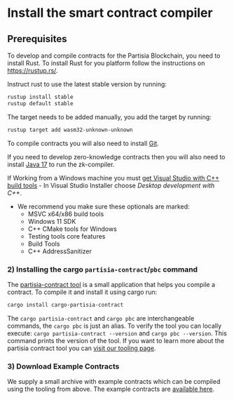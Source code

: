 # Install the smart contract compiler

## Prerequisites

To develop and compile contracts for the Partisia Blockchain, you need to install Rust.
To install Rust for you platform follow the instructions on <https://rustup.rs/>.

Instruct rust to use the latest stable version by running:

```bash
rustup install stable
rustup default stable
```

The target needs to be added manually, you add the target by running:

```bash
rustup target add wasm32-unknown-unknown
```

To compile contracts you will also need to install [Git](https://git-scm.com/downloads).

If you need to develop zero-knowledge contracts then you will also need to install [Java 17](https://openjdk.org/) to
run the zk-compiler.

If Working from a Windows machine you
must [get Visual Studio with C++ build tools](https://visualstudio.microsoft.com/downloads/) - In Visual Studio
Installer choose _Desktop development with C++_.

-   We recommend you make sure these optionals are marked:
    -   MSVC x64/x86 build tools
    -   Windows 11 SDK
    -   C++ CMake tools for Windows
    -   Testing tools core features
    -   Build Tools
    -   C++ AddressSanitizer

### 2) Installing the cargo `partisia-contract`/`pbc` command

The [partisia-contract tool](https://crates.io/crates/cargo-partisia-contract) is a small application that helps you
compile a contract.
To compile it and install it using cargo run:

```bash
cargo install cargo-partisia-contract
```

The `cargo partisia-contract` and `cargo pbc` are interchangeable commands, the `cargo pbc` is just an alias.
To verify the tool you can locally execute: `cargo partisia-contract --version` and `cargo pbc --version`.
This command prints the version of the tool. If you want to learn more about the partisia contract tool you
can [visit our tooling page](smart-contract-tools-overview.md#command-line-tools).

### 3) Download Example Contracts

We supply a small archive with example contracts which can be compiled using the tooling from above.
The example contracts are [available here](../smart-contracts/smart-contract-examples.md).
